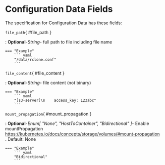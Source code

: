 <style>
  .md-content__button {
    display: none;
  }
</style>
# Configuration Data Fields




The specification for Configuration Data
has these fields:

`file_path`{ #file_path }

:   **Optional**-*String*- full path to file including file name


    === "Example"
        ``` yaml     
        "/data/rclone.conf"
        ```

`file_content`{ #file_content }

:   **Optional**-*String*- file content (not binary)


    === "Example"
        ``` yaml     
        "[s3-server]\n    access_key: 123abc"
        ```

`mount_propagation`{ #mount_propagation }

:   **Optional**-*Enum[ "None", "HostToContainer", "Bidirectional" ]*- Enable mountPropagation https://kubernetes.io/docs/concepts/storage/volumes/#mount-propagation . Default: None


    === "Example"
        ``` yaml     
        "Bidirectional"
        ```

